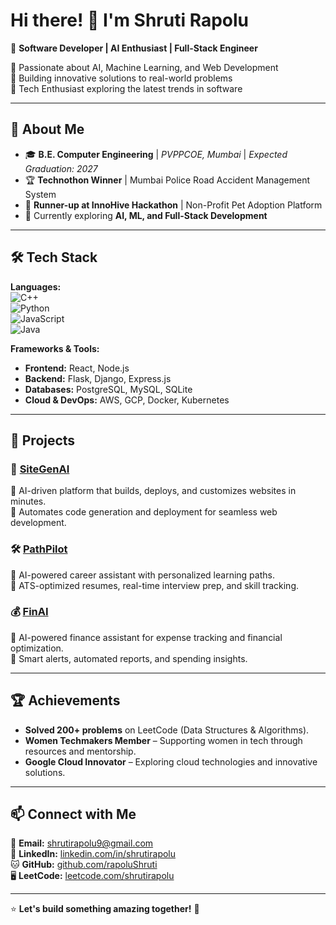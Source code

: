 # Hi there! 👋 I'm Shruti Rapolu  

🚀 **Software Developer | AI Enthusiast | Full-Stack Engineer**  

🔹 Passionate about AI, Machine Learning, and Web Development  
🔹 Building innovative solutions to real-world problems  
🔹 Tech Enthusiast exploring the latest trends in software  

---

## 📌 About Me
- 🎓 **B.E. Computer Engineering** | *PVPPCOE, Mumbai* | *Expected Graduation: 2027*  
- 🏆 **Technothon Winner** | Mumbai Police Road Accident Management System  
- 🥇 **Runner-up at InnoHive Hackathon** | Non-Profit Pet Adoption Platform  
- 🌱 Currently exploring **AI, ML, and Full-Stack Development**  

---

## 🛠️ Tech Stack
**Languages:**  
![C++](https://img.shields.io/badge/-C++-00599C?style=flat&logo=c%2B%2B&logoColor=white)  
![Python](https://img.shields.io/badge/-Python-3776AB?style=flat&logo=python&logoColor=white)  
![JavaScript](https://img.shields.io/badge/-JavaScript-F7DF1E?style=flat&logo=javascript&logoColor=black)  
![Java](https://img.shields.io/badge/-Java-007396?style=flat&logo=java&logoColor=white)  

**Frameworks & Tools:**  
- **Frontend:** React, Node.js  
- **Backend:** Flask, Django, Express.js  
- **Databases:** PostgreSQL, MySQL, SQLite  
- **Cloud & DevOps:** AWS, GCP, Docker, Kubernetes  

---

## 🌟 Projects
### 🚀 [SiteGenAI](https://github.com/rapoluShruti/SiteGenAI)  
🔹 AI-driven platform that builds, deploys, and customizes websites in minutes.  
🔹 Automates code generation and deployment for seamless web development.  

### 🛠️ [PathPilot](https://pathpilot-livid.vercel.app/)  
🔹 AI-powered career assistant with personalized learning paths.  
🔹 ATS-optimized resumes, real-time interview prep, and skill tracking.  

### 💰 [FinAI](https://ai-finance-jume.vercel.app/)  
🔹 AI-powered finance assistant for expense tracking and financial optimization.  
🔹 Smart alerts, automated reports, and spending insights.  

---

## 🏆 Achievements
- **Solved 200+ problems** on LeetCode (Data Structures & Algorithms).  
- **Women Techmakers Member** – Supporting women in tech through resources and mentorship.  
- **Google Cloud Innovator** – Exploring cloud technologies and innovative solutions.  

---

## 📫 Connect with Me
📩 **Email:** [shrutirapolu9@gmail.com](mailto:shrutirapolu9@gmail.com)  
💼 **LinkedIn:** [linkedin.com/in/shrutirapolu](https://www.linkedin.com/in/shrutirapolu)  
🐱 **GitHub:** [github.com/rapoluShruti](https://github.com/rapoluShruti)  
🖥️ **LeetCode:** [leetcode.com/shrutirapolu](https://leetcode.com/shrutirapolu)  

---

⭐ **Let's build something amazing together!** 🚀  
